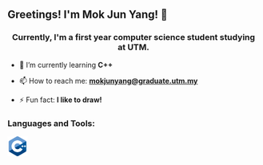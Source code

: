 ## Greetings! I'm Mok Jun Yang! 👋

<h3 align="center">Currently, I'm a first year computer science student studying at UTM.</h3>

- 🌱 I’m currently learning **C++**

- 📫 How to reach me: **mokjunyang@graduate.utm.my**

- ⚡ Fun fact: **I like to draw!**

<h3 align="left">Languages and Tools:</h3>
<p align="left"> <a href="https://www.w3schools.com/cpp/" target="_blank" rel="noreferrer"> <img src="https://raw.githubusercontent.com/devicons/devicon/master/icons/cplusplus/cplusplus-original.svg" alt="cplusplus" width="40" height="40"/> </a> </p>



<!--
**mokjunyang/mokjunyang** is a ✨ _special_ ✨ repository because its `README.md` (this file) appears on your GitHub profile.

Here are some ideas to get you started:

- 🔭 I’m currently working on ...
- 🌱 I’m currently learning ...
- 👯 I’m looking to collaborate on ...
- 🤔 I’m looking for help with ...
- 💬 Ask me about ...
- 📫 How to reach me: ...
- 😄 Pronouns: ...
- ⚡ Fun fact: ...
-->

